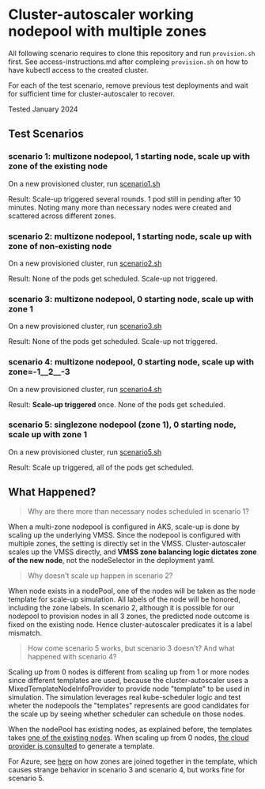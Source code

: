 # Cluster-autoscaler working nodepool with multiple zones

All following scenario requires to clone this repository and run `provision.sh`
first. See access-instructions.md after compleing `provision.sh` on how to
have kubectl access to the created cluster.

For each of the test scenario, remove previous test deployments and wait for
sufficient time for cluster-autoscaler to recover.

Tested January 2024

## Test Scenarios

### scenario 1: multizone nodepool, 1 starting node, scale up with zone of the existing node

On a new provisioned cluster, run [scenario1.sh](./scenario2.sh)

Result: Scale-up triggered several rounds. 1 pod still in pending after 10
minutes. Noting many more than necessary nodes were created and scattered across
different zones.

### scenario 2: multizone nodepool, 1 starting node, scale up with zone of non-existing node

On a new provisioned cluster, run [scenario2.sh](./scenario2.sh)

Result: None of the pods get scheduled. Scale-up not triggered.

### scenario 3: multizone nodepool, 0 starting node, scale up with zone 1

On a new provisioned cluster, run [scenario3.sh](./scenario3.sh)

Result: None of the pods get scheduled. Scale-up not triggered.

### scenario 4: multizone nodepool, 0 starting node, scale up with zone=<region>-1__<region->2__<region>-3

On a new provisioned cluster, run [scenario4.sh](./scenario4.sh)

Result: **Scale-up triggered** once. None of the pods get scheduled.

### scenario 5: singlezone nodepool (zone 1), 0 starting node, scale up with zone 1

On a new provisioned cluster, run [scenario5.sh](./scenario5.sh)

Result: Scale up triggered, all of the pods get scheduled.

## What Happened?

> Why are there more than necessary nodes scheduled in scenario 1?

When a multi-zone nodepool is configured in AKS, scale-up is done by scaling up
the underlying VMSS. Since the nodepool is configured with multiple zones, the
setting is directly set in the VMSS. Cluster-autoscaler scales up the VMSS
directly, and **VMSS zone balancing logic dictates zone of the new node**, not
the nodeSelector in the deployment yaml.

> Why doesn't scale up happen in scenario 2?

When node exists in a nodePool, one of the nodes will be taken as the node
template for scale-up simulation. All labels of the node will be honored,
including the zone labels. In scenario 2, although it is possible for our
nodepool to provision nodes in all 3 zones, the predicted node outcome is fixed
on the existing node. Hence cluster-autoscaler predicates it is a label
mismatch.

> How come scenario 5 works, but scenario 3 doesn't? And what happened with
> scenario 4?

Scaling up from 0 nodes is different from scaling up from 1 or more nodes
since different templates are used, because the cluster-autoscaler uses a
MixedTemplateNodeInfoProvider to provide node "template" to be used in
simulation. The simulation leverages real kube-scheduler logic and test wheter
the nodepools the "templates" represents are good candidates for the scale up
by seeing whether scheduler can schedule on those nodes.

When the nodePool has existing nodes, as explained before, the templates takes
[one of the existing nodes](https://github.com/kubernetes/autoscaler/blob/a2f890247b01a7dd621f3c86642d4e1cfe4d4f40/cluster-autoscaler/processors/nodeinfosprovider/mixed_nodeinfos_processor.go#L125).
When scaling up from 0 nodes,
[the cloud provider is consulted](https://github.com/kubernetes/autoscaler/blob/a2f890247b01a7dd621f3c86642d4e1cfe4d4f40/cluster-autoscaler/processors/nodeinfosprovider/mixed_nodeinfos_processor.go#L155)
to generate a template.

For Azure, see [here](https://github.com/kubernetes/autoscaler/blob/a2f890247b01a7dd621f3c86642d4e1cfe4d4f40/cluster-autoscaler/cloudprovider/azure/azure_template.go#L65)
on how zones are joined together in the template, which causes strange behavior
in scenario 3 and scenario 4, but works fine for scenario 5. 
